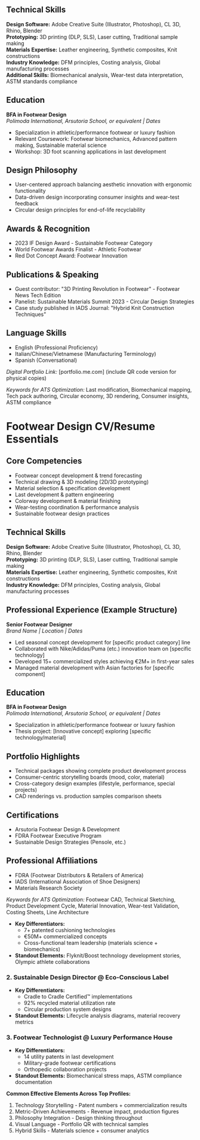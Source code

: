 ## Technical Skills
**Design Software:** Adobe Creative Suite (Illustrator, Photoshop), CL 3D, Rhino, Blender  
**Prototyping:** 3D printing (DLP, SLS), Laser cutting, Traditional sample making  
**Materials Expertise:** Leather engineering, Synthetic composites, Knit constructions  
**Industry Knowledge:** DFM principles, Costing analysis, Global manufacturing processes  
**Additional Skills:** Biomechanical analysis, Wear-test data interpretation, ASTM standards compliance

## Education
**BFA in Footwear Design**  
*Polimoda International, Arsutoria School, or equivalent | Dates*  
- Specialization in athletic/performance footwear or luxury fashion  
- Relevant Coursework: Footwear biomechanics, Advanced pattern making, Sustainable material science  
- Workshop: 3D foot scanning applications in last development

## Design Philosophy
- User-centered approach balancing aesthetic innovation with ergonomic functionality
- Data-driven design incorporating consumer insights and wear-test feedback
- Circular design principles for end-of-life recyclability

## Awards & Recognition
- 2023 IF Design Award - Sustainable Footwear Category
- World Footwear Awards Finalist - Athletic Footwear
- Red Dot Concept Award: Footwear Innovation

## Publications & Speaking
- Guest contributor: "3D Printing Revolution in Footwear" - Footwear News Tech Edition
- Panelist: Sustainable Materials Summit 2023 - Circular Design Strategies
- Case study published in IADS Journal: "Hybrid Knit Construction Techniques"

## Language Skills
- English (Professional Proficiency)
- Italian/Chinese/Vietnamese (Manufacturing Terminology)
- Spanish (Conversational)

*Digital Portfolio Link:* [portfolio.me.com] (include QR code version for physical copies)

*Keywords for ATS Optimization:* Last modification, Biomechanical mapping, Tech pack authoring, Circular economy, 3D rendering, Consumer insights, ASTM compliance



# Footwear Design CV/Resume Essentials

## Core Competencies
- Footwear concept development & trend forecasting
- Technical drawing & 3D modeling (2D/3D prototyping)
- Material selection & specification development
- Last development & pattern engineering
- Colorway development & material finishing
- Wear-testing coordination & performance analysis
- Sustainable footwear design practices

## Technical Skills
**Design Software:** Adobe Creative Suite (Illustrator, Photoshop), CL 3D, Rhino, Blender  
**Prototyping:** 3D printing (DLP, SLS), Laser cutting, Traditional sample making  
**Materials Expertise:** Leather engineering, Synthetic composites, Knit constructions  
**Industry Knowledge:** DFM principles, Costing analysis, Global manufacturing processes

## Professional Experience (Example Structure)
**Senior Footwear Designer**  
*Brand Name | Location | Dates*  
- Led seasonal concept development for [specific product category] line
- Collaborated with Nike/Adidas/Puma (etc.) innovation team on [specific technology]
- Developed 15+ commercialized styles achieving €2M+ in first-year sales
- Managed material development with Asian factories for [specific component]

## Education
**BFA in Footwear Design**  
*Polimoda International, Arsutoria School, or equivalent | Dates*  
- Specialization in athletic/performance footwear or luxury fashion
- Thesis project: [Innovative concept] exploring [specific technology/material]

## Portfolio Highlights
- Technical packages showing complete product development process
- Consumer-centric storytelling boards (mood, color, material)
- Cross-category design examples (lifestyle, performance, special projects)
- CAD renderings vs. production samples comparison sheets

## Certifications
- Arsutoria Footwear Design & Development
- FDRA Footwear Executive Program
- Sustainable Design Strategies (Pensole, etc.)

## Professional Affiliations
- FDRA (Footwear Distributors & Retailers of America)
- IADS (International Association of Shoe Designers)
- Materials Research Society

*Keywords for ATS Optimization:* Footwear CAD, Technical Sketching, Product Development Cycle, Material Innovation, Wear-test Validation, Costing Sheets, Line Architecture


- **Key Differentiators:**  
  - 7+ patented cushioning technologies  
  - €50M+ commercialized concepts  
  - Cross-functional team leadership (materials science + biomechanics)  
- **Standout Elements:** Flyknit/Boost technology development stories, Olympic athlete collaborations

### 2. Sustainable Design Director @ Eco-Conscious Label
- **Key Differentiators:**  
  - Cradle to Cradle Certified™ implementations  
  - 92% recycled material utilization rate  
  - Circular production system designs  
- **Standout Elements:** Lifecycle analysis diagrams, material recovery metrics

### 3. Footwear Technologist @ Luxury Performance House
- **Key Differentiators:**  
  - 14 utility patents in last development  
  - Military-grade footwear certifications  
  - Orthopedic collaboration projects  
- **Standout Elements:** Biomechanical stress maps, ASTM compliance documentation

**Common Effective Elements Across Top Profiles:**  
1. Technology Storytelling - Patent numbers + commercialization results  
2. Metric-Driven Achievements - Revenue impact, production figures  
3. Philosophy Integration - Design thinking throughout  
4. Visual Language - Portfolio QR with technical samples  
5. Hybrid Skills - Materials science + consumer analytics